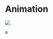 # Animation

![](https://github.com/zdrjsonn/Animation/blob/master/TabBarItemAnimation/tabBarItemAnimation.gif)

a

